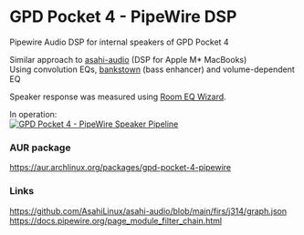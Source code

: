 # GPD Pocket 4 - PipeWire DSP
Pipewire Audio DSP for internal speakers of GPD Pocket 4

Similar approach to [asahi-audio](https://github.com/AsahiLinux/asahi-audio/tree/main) (DSP for Apple M* MacBooks)  
Using convolution EQs, [bankstown](https://github.com/chadmed/bankstown) (bass enhancer) and volume-dependent EQ

Speaker response was measured using [Room EQ Wizard](https://www.roomeqwizard.com/).

In operation:  
[![GPD Pocket 4 - PipeWire Speaker Pipeline](http://img.youtube.com/vi/wNm5xq_xw3s/0.jpg)](http://www.youtube.com/watch?v=wNm5xq_xw3s "GPD Pocket 4 - PipeWire Speaker Pipeline")

### AUR package
https://aur.archlinux.org/packages/gpd-pocket-4-pipewire  

### Links
https://github.com/AsahiLinux/asahi-audio/blob/main/firs/j314/graph.json  
https://docs.pipewire.org/page_module_filter_chain.html  

